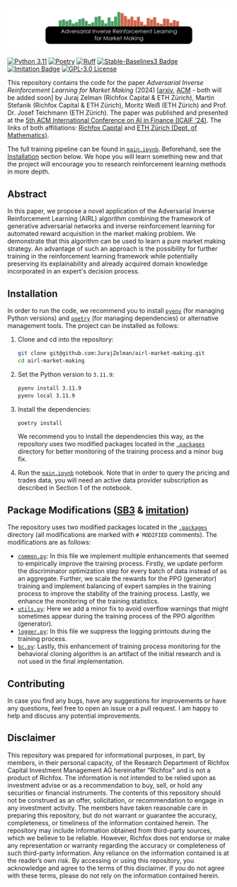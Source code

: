 ![Adversarial Inverse Reinforcement Learning for Market Making](.images/title_image.png)

[![Python 3.11](https://img.shields.io/badge/python-3.11-blue?style=flat&logo=python)](https://www.python.org/downloads/release/python-3119/)
[![Poetry](https://img.shields.io/endpoint?url=https://python-poetry.org/badge/v0.json)](https://python-poetry.org/)
[![Ruff](https://img.shields.io/endpoint?url=https://raw.githubusercontent.com/astral-sh/ruff/main/assets/badge/v2.json)](https://github.com/astral-sh/ruff)
[![Stable-Baselines3 Badge](https://img.shields.io/badge/stable--baselines3-v2.2.1-green)](https://stable-baselines3.readthedocs.io/en/master/)
[![Imitation Badge](https://img.shields.io/badge/imitation-v1.0.0-green)](https://imitation.readthedocs.io/en/latest/)
[![GPL-3.0 License](https://img.shields.io/badge/License-GPL%203.0-green)](https://www.gnu.org/licenses/gpl-3.0)

This repository contains the code for the paper *Adversarial Inverse Reinforcement Learning for Market Making* (2024) [[arxiv](), [ACM]() - both will be added soon] by Juraj Zelman (Richfox Capital &  ETH Zürich), Martin Stefanik (Richfox Capital &  ETH Zürich), Moritz Weiß (ETH Zürich) and Prof. Dr. Josef Teichmann (ETH Zürich). The paper was published and presented at the [5th ACM International Conference on AI in Finance (ICAIF ’24)](https://ai-finance.org/). The links of both affiliations: [Richfox Capital](https://www.richfox.com/) and [ETH Zürich (Dept. of Mathematics)](https://math.ethz.ch/).

The full training pipeline can be found in [`main.ipynb`](main.ipynb). Beforehand, see the [Installation](#installation) section below. We hope you will learn something new and that the project will encourage you to research reinforcement learning methods in more depth.

## Abstract

In this paper, we propose a novel application of the Adversarial Inverse Reinforcement Learning (AIRL) algorithm combining the framework of generative adversarial networks and inverse reinforcement learning for automated reward acquisition in the market making problem. We demonstrate that this algorithm can be used to learn a pure market making strategy. An advantage of such an approach is the possibility for further training in the reinforcement learning framework while potentially preserving its explainability and already acquired domain knowledge incorporated in an expert's decision process.

## Installation

In order to run the code, we recommend you to install [`pyenv`](https://github.com/pyenv/pyenv) (for managing Python versions) and [`poetry`](https://python-poetry.org/) (for managing dependencies) or alternative management tools. The project can be installed as follows:

1. Clone and cd into the repository:

    ```bash
    git clone git@github.com:JurajZelman/airl-market-making.git
    cd airl-market-making
    ```

2. Set the Python version to `3.11.9`:

    ```bash
    pyenv install 3.11.9
    pyenv local 3.11.9
    ```

3. Install the dependencies:

    ```bash
    poetry install
    ```

    We recommend you to install the dependencies this way, as the repository uses two modified packages located in the [`.packages`](.packages) directory for better monitoring of the training process and a minor bug fix.
4. Run the [`main.ipynb`](main.ipynb) notebook. Note that in order to query the pricing and trades data, you will need an active data provider subscription as described in Section 1 of the notebook.

## Package Modifications ([SB3](https://stable-baselines3.readthedocs.io/en/master/) & [imitation](https://imitation.readthedocs.io/en/latest/index.html))

The repository uses two modified packages located in the [`.packages`](.packages) directory (all modifications are marked with `# MODIFIED` comments). The modifications are as follows:

- [`common.py`](.packages/imitation-1.0.0/src/imitation/algorithms/adversarial/common.py): In this file we implement multiple enhancements that seemed to empirically improve the training process. Firstly, we update perform the discriminator optimization step for every batch of data instead of as an aggregate. Further, we scale the rewards for the PPO (generator) training and implement balancing of expert samples in the training process to improve the stability of the training process. Lastly, we enhance the monitoring of the training statistics.
- [`utils.py`](.packages/stable_baselines3-2.2.1/stable_baselines3/common/utils.py): Here we add a minor fix to avoid overflow warnings that might sometimes appear during the training process of the PPO algorithm (generator).
- [`logger.py`](.packages/stable_baselines3-2.2.1/stable_baselines3/common/logger.py): In this file we suppress the logging printouts during the training process.
- [`bc.py`](.packages/imitation-1.0.0/src/imitation/algorithms/bc.py): Lastly, this enhancement of training process monitoring for the behavioral cloning algorithm is an artifact of the initial research and is not used in the final implementation.

## Contributing

In case you find any bugs, have any suggestions for improvements or have any questions, feel free to open an issue or a pull request. I am happy to help and discuss any potential improvements.

## Disclaimer

This repository was prepared for informational purposes, in part, by members, in their personal capacity, of the Research Department of Richfox Capital Investment Management AG hereinafter "Richfox" and is not a product of Richfox. The information is not intended to be relied upon as investment advise or as a recommendation to buy, sell, or hold any securities or financial instruments. The contents of this repository should not be construed as an offer, solicitation, or recommendation to engage in any investment activity. The members have taken reasonable care in preparing this repository, but do not warrant or guarantee the accuracy, completeness, or timeliness of the information contained herein. The repository may include information obtained from third-party sources, which we believe to be reliable. However, Richfox does not endorse or make any representation or warranty regarding the accuracy or completeness of such third-party information. Any reliance on the information contained is at the reader’s own risk. By accessing or using this repository, you acknowledge and agree to the terms of this disclaimer. If you do not agree with these terms, please do not rely on the information contained herein.
